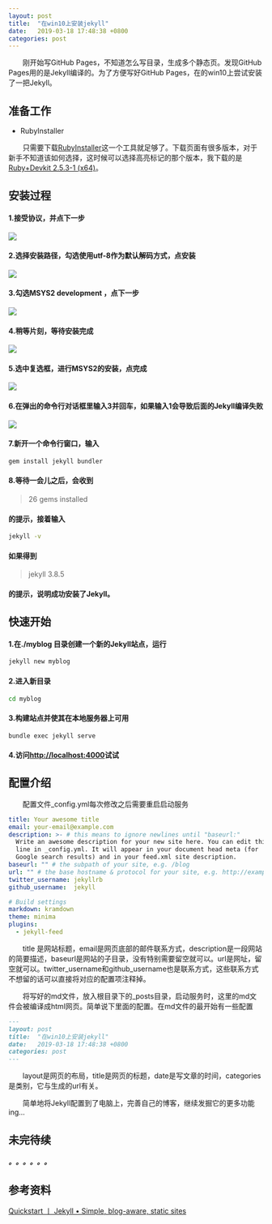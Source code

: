 ```yaml
---
layout: post
title:  "在win10上安装jekyll"
date:   2019-03-18 17:48:38 +0800
categories: post
---
```

　　刚开始写GitHub Pages，不知道怎么写目录，生成多个静态页。发现GitHub Pages用的是Jekyll编译的。为了方便写好GitHub Pages，在的win10上尝试安装了一把Jekyll。

## 准备工作

- RubyInstaller

　　只需要下载[RubyInstaller](https://rubyinstaller.org/)这一个工具就足够了。下载页面有很多版本，对于新手不知道该如何选择，这时候可以选择高亮标记的那个版本，我下载的是[Ruby+Devkit 2.5.3-1 (x64)](https://github.com/oneclick/rubyinstaller2/releases/download/rubyinstaller-2.5.3-1/rubyinstaller-devkit-2.5.3-1-x64.exe)。

## 安装过程

#### 1.接受协议，并点下一步
![](/image/2019/03/Snipaste_18_20-12-41.png)
#### 2.选择安装路径，勾选使用utf-8作为默认解码方式，点安装
![](/image/2019/03/Snipaste_18_20-15-12.png)
#### 3.勾选MSYS2 development ，点下一步
![](/image/2019/03/Snipaste_18_20-17-10.png)
#### 4.稍等片刻，等待安装完成
![](/image/2019/03/Snipaste_18_20-18-34.png)
#### 5.选中复选框，进行MSYS2的安装，点完成
![](/image/2019/03/Snipaste_18_20-21-42.png)
#### 6.在弹出的命令行对话框里输入3并回车，如果输入1会导致后面的Jekyll编译失败
![](/image/2019/03/Snipaste_18_20-23-00.png)
#### 7.新开一个命令行窗口，输入
```sh
gem install jekyll bundler
```
#### 8.等待一会儿之后，会收到
> 26 gems installed

#### 的提示，接着输入
```sh
jekyll -v
```
#### 如果得到
> jekyll 3.8.5

#### 的提示，说明成功安装了Jekyll。

## 快速开始

#### 1.在./myblog 目录创建一个新的Jekyll站点，运行
```sh
jekyll new myblog
```
#### 2.进入新目录
```sh
cd myblog
```
#### 3.构建站点并使其在本地服务器上可用
```sh
bundle exec jekyll serve
```
#### 4.访问[http://localhost:4000](http://localhost:4000)试试

## 配置介绍

　　配置文件_config.yml每次修改之后需要重启启动服务
```yml
title: Your awesome title
email: your-email@example.com
description: >- # this means to ignore newlines until "baseurl:"
  Write an awesome description for your new site here. You can edit this
  line in _config.yml. It will appear in your document head meta (for
  Google search results) and in your feed.xml site description.
baseurl: "" # the subpath of your site, e.g. /blog
url: "" # the base hostname & protocol for your site, e.g. http://example.com
twitter_username: jekyllrb
github_username:  jekyll

# Build settings
markdown: kramdown
theme: minima
plugins:
  - jekyll-feed

```

　　title 是网站标题，email是网页底部的邮件联系方式，description是一段网站的简要描述，baseurl是网站的子目录，没有特别需要留空就可以。url是网址，留空就可以。twitter_username和github_username也是联系方式，这些联系方式不想留的话可以直接将对应的配置项注释掉。

　　将写好的md文件，放入根目录下的_posts目录，启动服务时，这里的md文件会被编译成html网页。简单说下里面的配置。在md文件的最开始有一些配置
```md
---
layout: post
title:  "在win10上安装jekyll"
date:   2019-03-18 17:48:38 +0800
categories: post
---
```

　　layout是网页的布局，title是网页的标题，date是写文章的时间，categories是类别，它与生成的url有关。

　　简单地将Jekyll配置到了电脑上，完善自己的博客，继续发掘它的更多功能ing...

## 未完待续

##### 。。。。。。

## 参考资料

[Quickstart 丨 Jekyll • Simple, blog-aware, static sites](https://jekyllrb.com/docs/)